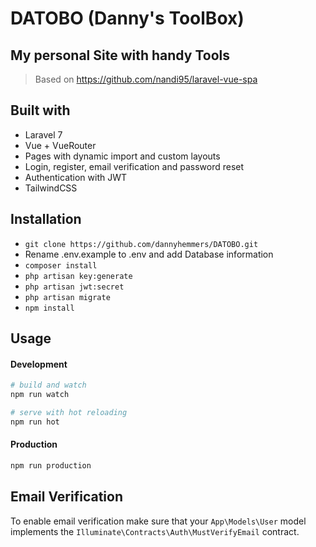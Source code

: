 # DATOBO (Danny's ToolBox)

## My personal Site with handy Tools
>Based on https://github.com/nandi95/laravel-vue-spa


## Built with

- Laravel 7
- Vue + VueRouter
- Pages with dynamic import and custom layouts
- Login, register, email verification and password reset
- Authentication with JWT
- TailwindCSS

## Installation

- `git clone https://github.com/dannyhemmers/DATOBO.git`
- Rename .env.example to .env and add Database information
- `composer install`
- `php artisan key:generate` 
- `php artisan jwt:secret`
- `php artisan migrate`
- `npm install`

## Usage

#### Development

```bash
# build and watch
npm run watch

# serve with hot reloading
npm run hot
```

#### Production

```bash
npm run production
```
## Email Verification

To enable email verification make sure that your `App\Models\User` model implements the `Illuminate\Contracts\Auth\MustVerifyEmail` contract.